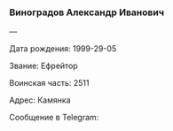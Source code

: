 ### Виноградов Александр Иванович

—

Дата рождения: 1999-29-05

Звание: Ефрейтор

Воинская часть: 2511

Адрес: Камянка

Сообщение в Telegram: []()
